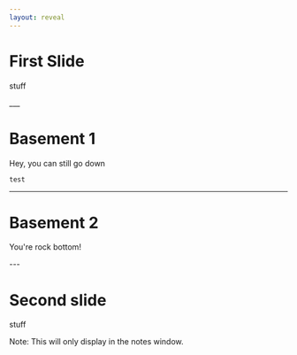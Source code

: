 ```yaml
---
layout: reveal
---
```

<!-- Use presentation as layout and use the _slides folder to create a file per slide -->

<!-- Use raw as layout and write the presentation as markdown here -->
# First Slide

stuff

___  <!-- "___" Makes a basement slide -->

# Basement 1

Hey, you can still go down

```
test
```

___

# Basement 2

You're rock bottom!

--- <!-- "---" Makes the next slide -->

# Second slide

stuff

Note:
This will only display in the notes window.
